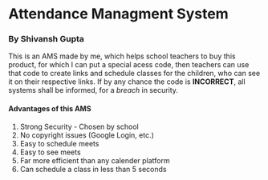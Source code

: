 # Attendance Managment System 
### By Shivansh Gupta

This is an AMS made by me, which helps school teachers to buy this product, for which I can put a special acess code, then teachers can use that code to create links and schedule classes for the children, who can see it on their respective links. If by any chance the code is **INCORRECT**, all systems shall be informed, for a _breach_ in security.

#### Advantages of this AMS

1. Strong Security - Chosen by school
2. No copyright issues (Google Login, etc.)
3. Easy to schedule meets
4. Easy to see meets
5. Far more efficient than any calender platform
6. Can schedule a class in less than 5 seconds
